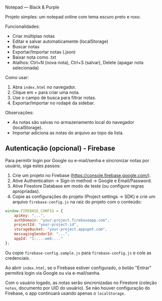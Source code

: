Notepad — Black & Purple

Projeto simples: um notepad online com tema escuro preto e roxo.

Funcionalidades:
- Criar múltiplas notas
- Editar e salvar automaticamente (localStorage)
- Buscar notas
- Exportar/Importar notas (.json)
- Baixar nota como .txt
- Atalhos: Ctrl+N (nova nota), Ctrl+S (salvar), Delete (apagar nota selecionada)

Como usar:
1. Abra `index.html` no navegador.
2. Clique em + para criar uma nota.
3. Use o campo de busca para filtrar notas.
4. Exportar/Importar no rodapé da sidebar.

Observações:
- As notas são salvas no armazenamento local do navegador (localStorage).
- Importar adiciona as notas do arquivo ao topo da lista.

Autenticação (opcional) - Firebase
---------------------------------
Para permitir login por Google ou e-mail/senha e sincronizar notas por usuário, siga estes passos:

1. Crie um projeto no Firebase (https://console.firebase.google.com/).
2. Ative Authentication -> Sign-in method -> Google e Email/Password.
3. Ative Firestore Database em modo de teste (ou configure regras apropriadas).
4. Copie as configurações do projeto (Project settings -> SDK) e crie um arquivo `firebase-config.js` na raiz do projeto com o conteúdo:

```js
window.FIREBASE_CONFIG = {
	apiKey: "...",
	authDomain: "your-project.firebaseapp.com",
	projectId: "your-project-id",
	storageBucket: "your-project.appspot.com",
	messagingSenderId: "...",
	appId: "1:...:web:..."
};
```

Ou copie `firebase-config.sample.js` para `firebase-config.js` e cole as credenciais.

Ao abrir `index.html`, se o Firebase estiver configurado, o botão "Entrar" permitirá login via Google ou via e-mail/senha.

Com o usuário logado, as notas serão sincronizadas no Firestore (coleção `notes`, documento por UID do usuário). Se não houver configuração do Firebase, o app continuará usando apenas o `localStorage`.
